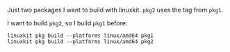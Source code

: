 Just two packages I want to build with linuxkit. `pkg2` uses the tag from `pkg1`.

I want to build `pkg2`, so I build `pkg1` before:

```console
linuxkit pkg build --platforms linux/amd64 pkg1
linuxkit pkg build --platforms linux/amd64 pkg2
```